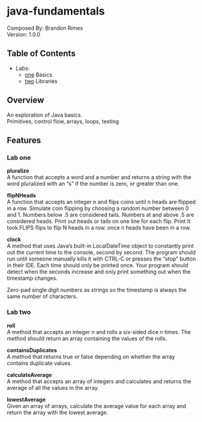 # java-fundamentals

Composed By: Brandon Rimes  
Version: 1.0.0

## Table of Contents

- Labs:
  - [one](basics/Main.java) Basics
  - [two](basiclibrary/lib/src/main/java/basiclibrary/Library.java) Libraries

## Overview

An exploration of Java basics.  
Primitives, control flow, arrays, loops, testing

## Features

### Lab one

**pluralize**  
A function that accepts a word and a number and returns a string with the word pluralized with an “s” if the number is zero, or greater than one.

**flipNHeads**  
A function that accepts an integer n and flips coins until n heads are flipped in a row. Simulate coin flipping by choosing a random number between 0 and 1. Numbers below .5 are considered tails. Numbers at and above .5 are considered heads. Print out heads or tails on one line for each flip. Print It took FLIPS flips to flip N heads in a row. once n heads have been in a row.

**clock**  
A method that uses Java’s built-in LocalDateTime object to constantly print out the current time to the console, second by second. The program should run until someone manually kills it with CTRL-C or presses the “stop” button in their IDE. Each time should only be printed once. Your program should detect when the seconds increase and only print something out when the timestamp changes.

Zero-pad single digit numbers as strings so the timestamp is always the same number of characters.

### Lab two

**roll**  
A method that accepts an integer n and rolls a six-sided dice n times. The method should return an array containing the values of the rolls.

**containsDuplicates**  
A method that returns true or false depending on whether the array contains duplicate values.

**calculateAverage**  
A method that accepts an array of integers and calculates and returns the average of all the values in the array.

**lowestAverage**  
Given an array of arrays, calculate the average value for each array and return the array with the lowest average.
